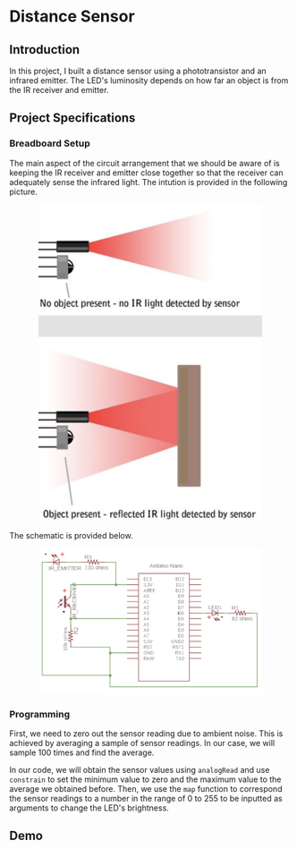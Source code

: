 # Distance Sensor

## Introduction

In this project, I built a distance sensor using a phototransistor and an infrared emitter. The LED's luminosity depends on how far an object is from the IR receiver and emitter.

## Project Specifications

### Breadboard Setup

The main aspect of the circuit arrangement that we should be aware of is keeping the IR receiver and emitter close together so that the receiver can adequately sense the infrared light. The intution is provided in the following picture.

<p align="center">
  <img src="https://github.com/chen4578/Open-Project-Space-OPS-/blob/0b330478ea2ec10c97cb826fba8487cee165e960/assets/Screenshot%202025-09-30%20184233.png" width="400">
</p>

The schematic is provided below.

<p align="center">
  <img src="https://github.com/chen4578/Open-Project-Space-OPS-/blob/00a2dc64bffb77ab1def42925496dc5a38b4b3c6/assets/distance-sensor-2.png" width="400">
</p>

### Programming

First, we need to zero out the sensor reading due to ambient noise. This is achieved by averaging a sample of sensor readings. In our case, we will sample 100 times and find the average.

In our code, we will obtain the sensor values using `analogRead` and use `constrain` to set the minimum value to zero and the maximum value to the average we obtained before. Then, we use the `map` function to correspond the sensor readings to a number in the range of 0 to 255 to be inputted as arguments to change the LED's brightness. 

## Demo
